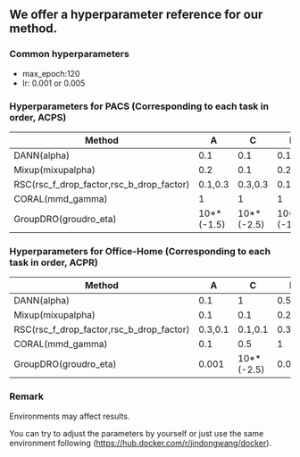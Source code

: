 ## We offer a hyperparameter reference for our method.

### Common hyperparameters
* max_epoch:120
* lr: 0.001 or 0.005

### Hyperparameters for PACS (Corresponding to each task in order, ACPS)

| Method | A | C | P | S |
|----------|----------|----------|----------|----------|
|DANN(alpha)|0.1| 0.1| 0.1| 1|
|Mixup(mixupalpha)|0.2| 0.1| 0.2| 0.1|
|RSC(rsc_f_drop_factor,rsc_b_drop_factor)|0.1,0.3|0.3,0.3|0.1,0.1|0.1,0.3|
|CORAL(mmd_gamma)|1|1|1|1|
|GroupDRO(groudro_eta)|10**(-1.5)| 10**(-2.5)| 10**(-1.5)| 0.1|


### Hyperparameters for Office-Home (Corresponding to each task in order, ACPR)

| Method | A | C | P | R |
|----------|----------|----------|----------|----------|
|DANN(alpha)|0.1| 1| 0.5| 0.1|
|Mixup(mixupalpha)|0.1| 0.1| 0.2| 0.2|
|RSC(rsc_f_drop_factor,rsc_b_drop_factor)|0.3,0.1|0.1,0.1|0.3,0.1|0.1,0.1|
|CORAL(mmd_gamma)|0.1|0.5|1|1|
|GroupDRO(groudro_eta)|0.001| 10**(-2.5)| 0.001| 0.001|

### Remark

Environments may affect results.

You can try to adjust the parameters by yourself or just use the same environment following (https://hub.docker.com/r/jindongwang/docker).


